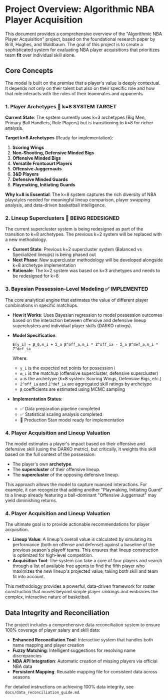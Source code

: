# Project Overview: Algorithmic NBA Player Acquisition

This document provides a comprehensive overview of the "Algorithmic NBA Player Acquisition" project, based on the foundational research paper by Brill, Hughes, and Waldbaum. The goal of this project is to create a sophisticated system for evaluating NBA player acquisitions that prioritizes team **fit** over individual skill alone.

## Core Concepts

The model is built on the premise that a player's value is deeply contextual. It depends not only on their talent but also on their specific role and how that role interacts with the roles of their teammates and opponents.

### 1. Player Archetypes 🎯 **k=8 SYSTEM TARGET**

**Current State**: The system currently uses k=3 archetypes (Big Men, Primary Ball Handlers, Role Players) but is transitioning to k=8 for richer analysis.

**Target k=8 Archetypes** (Ready for implementation):
  1. **Scoring Wings**
  2. **Non-Shooting, Defensive Minded Bigs**
  3. **Offensive Minded Bigs**
  4. **Versatile Frontcourt Players**
  5. **Offensive Juggernauts**
  6. **3&D Players**
  7. **Defensive Minded Guards**
  8. **Playmaking, Initiating Guards**

**Why k=8 is Essential**: The k=8 system captures the rich diversity of NBA playstyles needed for meaningful lineup comparison, player swapping analysis, and data-driven basketball intelligence.

### 2. Lineup Superclusters 🔄 **BEING REDESIGNED**

The current supercluster system is being redesigned as part of the transition to k=8 archetypes. The previous k=2 system will be replaced with a new methodology.

- **Current State**: Previous k=2 supercluster system (Balanced vs Specialized lineups) is being phased out
- **Next Phase**: New supercluster methodology will be developed alongside k=8 archetype implementation
- **Rationale**: The k=2 system was based on k=3 archetypes and needs to be redesigned for k=8

### 3. Bayesian Possession-Level Modeling ✅ **IMPLEMENTED**

The core analytical engine that estimates the value of different player combinations in specific matchups.

- **How it Works**: Uses Bayesian regression to model possession outcomes based on the interaction between offensive and defensive lineup superclusters and individual player skills (DARKO ratings).

- **Model Specification**:
  ```
  E[y_i] = β_0,m_i + Σ_a β^off_a,m_i * Z^off_ia - Σ_a β^def_a,m_i * Z^def_ia
  ```
  Where:
  - `y_i` is the expected net points for possession i
  - `m_i` is the matchup (offensive supercluster, defensive supercluster)
  - `a` is the archetype (k=8 system: Scoring Wings, Defensive Bigs, etc.)
  - `Z^off_ia` and `Z^def_ia` are aggregated skill ratings by archetype
  - `β` coefficients are estimated using MCMC sampling

- **Implementation Status**:
  - ✅ Data preparation pipeline completed
  - ✅ Statistical scaling analysis completed
  - 🔄 Production Stan model ready for implementation

### 4. Player Acquisition and Lineup Valuation

The model estimates a player's impact based on their offensive and defensive skill (using the DARKO metric), but critically, it weights this skill based on the full context of the possession:
- The player's own **archetype**.
- The **supercluster** of their offensive lineup.
- The **supercluster** of the opposing defensive lineup.

This approach allows the model to capture nuanced interactions. For example, it can recognize that adding another "Playmaking, Initiating Guard" to a lineup already featuring a ball-dominant "Offensive Juggernaut" may yield diminishing returns.

### 4. Player Acquisition and Lineup Valuation

The ultimate goal is to provide actionable recommendations for player acquisition.

- **Lineup Value**: A lineup's overall value is calculated by simulating its performance (both on offense and defense) against a baseline of the previous season's playoff teams. This ensures that lineup construction is optimized for high-level competition.
- **Acquisition Tool**: The system can take a core of four players and search through a list of available free agents to find the fifth player who maximizes the new lineup's projected value, taking both skill and team fit into account.

This methodology provides a powerful, data-driven framework for roster construction that moves beyond simple player rankings and embraces the complex, interactive nature of basketball.

## Data Integrity and Reconciliation

The project includes a comprehensive data reconciliation system to ensure 100% coverage of player salary and skill data:

- **Enhanced Reconciliation Tool**: Interactive system that handles both name mapping and player creation
- **Fuzzy Matching**: Intelligent suggestions for resolving name discrepancies
- **NBA API Integration**: Automatic creation of missing players via official NBA data
- **Persistent Mapping**: Reusable mapping file for consistent data across seasons

For detailed instructions on achieving 100% data integrity, see `docs/data_reconciliation_guide.md`.
